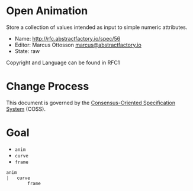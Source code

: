 # Open Animation

Store a collection of values intended as input to simple numeric attributes.

* Name: http://rfc.abstractfactory.io/spec/56
* Editor: Marcus Ottosson <marcus@abstractfactory.io>
* State: raw

Copyright and Language can be found in RFC1

# Change Process

This document is governed by the [Consensus-Oriented Specification System](http://www.digistan.org/spec:1/COSS) (COSS).

# Goal

* `anim`
* `curve`
* `frame`

```python
anim
| 	curve
		frame
```
